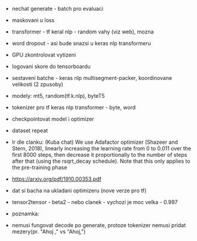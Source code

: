 - nechat generate - batch pro evaluaci
- maskovani u loss
- transformer - tf keral nlp - random vahy (viz web), mozna 
- word dropout - asi bude snazsi u keras nlp transformeru
- GPU zkontrolovat vytizeni

- logovani skore do tensorboardu

- sestaveni batche - keras nlp multisegment-packer, koordinovane velikosti (2 zpusoby)

- modely: mt5, random(tf.k.nlp), byteT5

- tokenizer pro tf keras nlp transformer - byte, word

- checkpointovat model i optimizer

- dataset repeat


- lr dle clanku:
  (Kuba chat)
  We use Adafactor optimizer (Shazeer and Stern,
  2018), linearly increasing the learning rate from 0
  to 0.011 over the first 8000 steps, then decrease
  it proportionally to the number of steps after that
  (using the rsqrt_decay schedule). Note that
  this only applies to the pre-training phase

- https://arxiv.org/pdf/1910.00353.pdf

- dat si bacha na ukladani optimizeru (nove verze pro tf)

- tensor2tensor - beta2 - nebo clanek - vychozi je moc velka - 0.997

- poznamka:
- nemusi fungovat decode po generate, protoze tokenizer nemusi pridat mezery(pr. "Ahoj ," vs "Ahoj,")